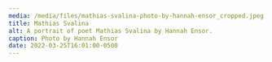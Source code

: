 ```yaml
---
media: /media/files/mathias-svalina-photo-by-hannah-ensor_cropped.jpeg
title: Mathias Svalina
alt: A portrait of poet Mathias Svalina by Hannah Ensor.
caption: Photo by Hannah Ensor
date: 2022-03-25T16:01:00-0500
---
```

